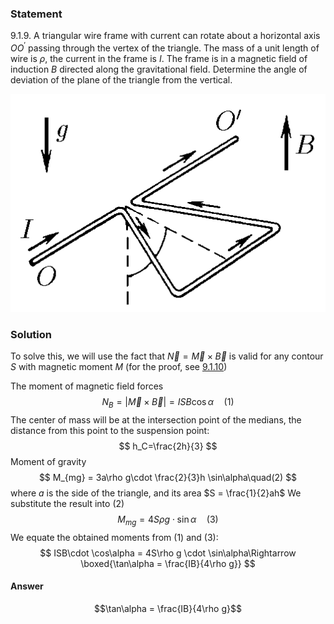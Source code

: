 ###  Statement 

$9.1.9.$ A triangular wire frame with current can rotate about a horizontal axis $OO^\prime$ passing through the vertex of the triangle. The mass of a unit length of wire is $\rho$, the current in the frame is $I$. The frame is in a magnetic field of induction $B$ directed along the gravitational field. Determine the angle of deviation of the plane of the triangle from the vertical. 

![ For problem $9.1.9$ |507x351, 34%](../../img/9.1.9/statement.png)

### Solution

To solve this, we will use the fact that $\vec{N} = \vec{M} \times \vec{B}$ is valid for any contour $S$ with magnetic moment $M$ (for the proof, see [9.1.10](../9.1.10))

The moment of magnetic field forces $$ N_{B} = |\vec{M} \times \vec{B}| = ISB \cos\alpha\quad(1) $$ The center of mass will be at the intersection point of the medians, the distance from this point to the suspension point: $$ h_C=\frac{2h}{3} $$ Moment of gravity $$ M_{mg} = 3a\rho g\cdot \frac{2}{3}h \sin\alpha\quad(2) $$ where $a$ is the side of the triangle, and its area $S = \frac{1}{2}ah$ We substitute the result into $(2)$ $$ M_{mg}= 4S\rho g\cdot \sin\alpha\quad(3) $$ We equate the obtained moments from $(1)$ and $(3)$: $$ ISB\cdot \cos\alpha = 4S\rho g \cdot \sin\alpha\Rightarrow \boxed{\tan\alpha = \frac{IB}{4\rho g}} $$ 

#### Answer

$$\tan\alpha = \frac{IB}{4\rho g}$$ 
